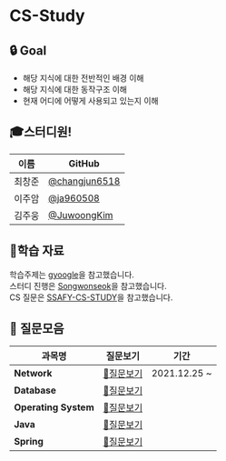 # CS-Study

## :lock: Goal

- 해당 지식에 대한 전반적인 배경 이해
- 해당 지식에 대한 동작구조 이해
- 현재 어디에 어떻게 사용되고 있는지 이해

## :mortar_board:스터디원!

| 이름   | GitHub                                           |
| ------ | ------------------------------------------------ |
| 최창준 | [@changjun6518](https://github.com/changjun6518) |
| 이주암 | [@ja960508](https://github.com/)                 |
| 김주웅 | [@JuwoongKim](https://github.com/JuwoongKim) |

## :mag_right:학습 자료

학습주제는 [gyoogle](https://github.com/gyoogle/tech-interview-for-developer)을 참고했습니다.  
스터디 진행은 [Songwonseok](https://github.com/Songwonseok/CS-Study)을 참고했습니다.  
CS 질문은 [SSAFY-CS-STUDY](https://github.com/SSAFY-CS-STUDY/Tech_interview)을 참고했습니다.

## 📁 질문모음
|**과목명**|**질문보기**|기간|
|---|---|---|
|**Network**|[📃질문보기](01.Network/README.md)|2021.12.25 ~ |
|**Database**|[📃질문보기]()||
|**Operating System**|[📃질문보기]()||
|**Java**|[📃질문보기]()||
|**Spring**|[📃질문보기]()||